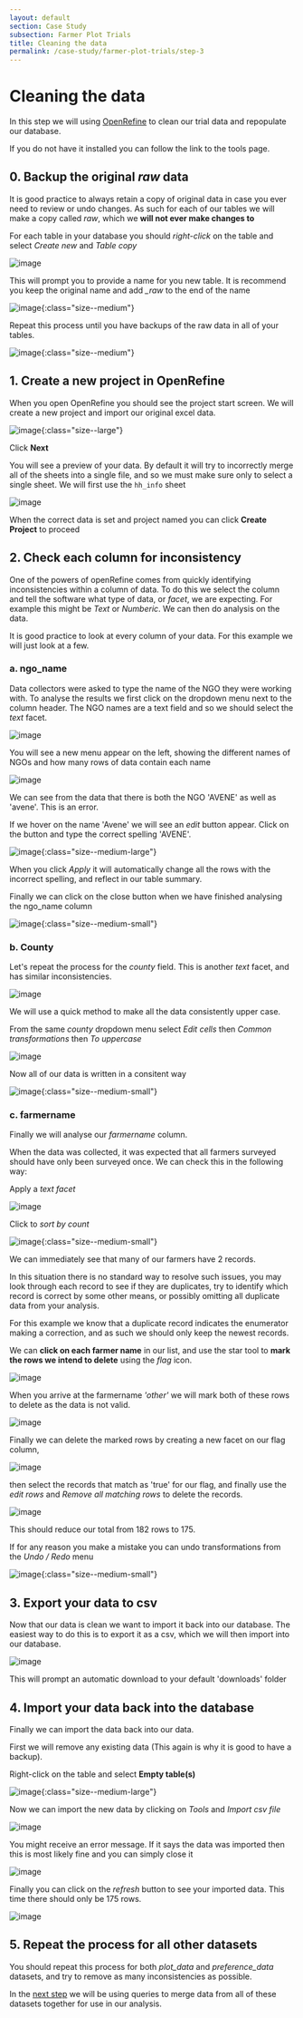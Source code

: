 ```yaml
---
layout: default
section: Case Study
subsection: Farmer Plot Trials
title: Cleaning the data
permalink: /case-study/farmer-plot-trials/step-3
---
```


# Cleaning the data

In this step we will using [OpenRefine](/tools/open-refine) to clean our trial data and repopulate our database.

If you do not have it installed you can follow the link to the tools page.

## 0. Backup the original _raw_ data

It is good practice to always retain a copy of original data in case you ever need to review or undo changes.
As such for each of our tables we will make a copy called _raw_, which we **will not ever make changes to**

For each table in your database you should _right-click_ on the table and select _Create new_ and _Table copy_

![image](/assets/images/FarmerTrials/data-backup-1.png)

This will prompt you to provide a name for you new table. It is recommend you keep the original name and add _\_raw_ to the end of the name

![image](/assets/images/FarmerTrials/data-backup-2.png){:class="size--medium"}

Repeat this process until you have backups of the raw data in all of your tables.

![image](/assets/images/FarmerTrials/data-backup-3.png){:class="size--medium"}

## 1. Create a new project in OpenRefine

When you open OpenRefine you should see the project start screen.
We will create a new project and import our original excel data.

![image](/assets/images/FarmerTrials/open-refine-1.png){:class="size--large"}

Click **Next**

You will see a preview of your data. By default it will try to incorrectly merge all of the sheets into a single file, and so we must make sure only to select a single sheet. We will first use the `hh_info` sheet

![image](/assets/images/FarmerTrials/open-refine-2.png)

When the correct data is set and project named you can click **Create Project** to proceed

## 2. Check each column for inconsistency

One of the powers of openRefine comes from quickly identifying inconsistencies within a column of data. To do this we select the column and tell the software what type of data, or _facet_, we are expecting. For example this might be _Text_ or _Numberic_. We can then do analysis on the data.

It is good practice to look at every column of your data. For this example we will just look at a few.

### a. ngo_name

Data collectors were asked to type the name of the NGO they were working with. To analyse the results we first click on the dropdown menu next to the column header. The NGO names are a text field and so we should select the _text_ facet.

![image](/assets/images/FarmerTrials/open-refine-3.png)

You will see a new menu appear on the left, showing the different names of NGOs and how many rows of data contain each name

![image](/assets/images/FarmerTrials/open-refine-4.png)

We can see from the data that there is both the NGO 'AVENE' as well as 'avene'. This is an error.

If we hover on the name 'Avene' we will see an _edit_ button appear. Click on the button and type the correct spelling 'AVENE'.

![image](/assets/images/FarmerTrials/open-refine-5.png){:class="size--medium-large"}

When you click _Apply_ it will automatically change all the rows with the incorrect spelling, and reflect in our table summary.

Finally we can click on the close button when we have finished analysing the ngo_name column

![image](/assets/images/FarmerTrials/open-refine-6.png){:class="size--medium-small"}

### b. County

Let's repeat the process for the _county_ field. This is another _text_ facet, and has similar inconsistencies.

![image](/assets/images/FarmerTrials/open-refine-7.png)

We will use a quick method to make all the data consistently upper case.

From the same _county_ dropdown menu select _Edit cells_ then _Common transformations_ then _To uppercase_

![image](/assets/images/FarmerTrials/open-refine-8.png)

Now all of our data is written in a consitent way

![image](/assets/images/FarmerTrials/open-refine-9.png){:class="size--medium-small"}

### c. farmername

Finally we will analyse our _farmername_ column.

When the data was collected, it was expected that all farmers surveyed should have only been surveyed once. We can check this in the following way:

Apply a _text facet_

![image](/assets/images/FarmerTrials/open-refine-10.png)

Click to _sort by count_

![image](/assets/images/FarmerTrials/open-refine-11.png){:class="size--medium-small"}

We can immediately see that many of our farmers have 2 records.

In this situation there is no standard way to resolve such issues, you may look through each record to see if they are duplicates, try to identify which record is correct by some other means, or possibly omitting all duplicate data from your analysis.

For this example we know that a duplicate record indicates the enumerator making a correction, and as such we should only keep the newest records.

We can **click on each farmer name** in our list, and use the star tool to **mark the rows we intend to delete** using the _flag_ icon.

![image](/assets/images/FarmerTrials/open-refine-12.png)

When you arrive at the farmername _'other'_ we will mark both of these rows to delete as the data is not valid.

![image](/assets/images/FarmerTrials/open-refine-13.png)

Finally we can delete the marked rows by creating a new facet on our flag column,

![image](/assets/images/FarmerTrials/open-refine-14.png)

then select the records that match as 'true' for our flag, and finally use the _edit rows_ and _Remove all matching rows_ to delete the records.

![image](/assets/images/FarmerTrials/open-refine-15.png)

This should reduce our total from 182 rows to 175.

If for any reason you make a mistake you can undo transformations from the _Undo / Redo_ menu

![image](/assets/images/FarmerTrials/open-refine-16.png){:class="size--medium-small"}

## 3. Export your data to csv

Now that our data is clean we want to import it back into our database. The easiest way to do this is to export it as a csv, which we will then import into our database.

![image](/assets/images/FarmerTrials/open-refine-17.png)

This will prompt an automatic download to your default 'downloads' folder

## 4. Import your data back into the database

Finally we can import the data back into our data.

First we will remove any existing data (This again is why it is good to have a backup).

Right-click on the table and select **Empty table(s)**

![image](/assets/images/FarmerTrials/open-refine-18.png){:class="size--medium-large"}

Now we can import the new data by clicking on _Tools_ and _Import csv file_

![image](/assets/images/FarmerTrials/open-refine-19.png)

You might receive an error message. If it says the data was imported then this is most likely fine and you can simply close it

![image](/assets/images/FarmerTrials/open-refine-20.png)

Finally you can click on the _refresh_ button to see your imported data. This time there should only be 175 rows.

![image](/assets/images/FarmerTrials/open-refine-21.png)

## 5. Repeat the process for all other datasets

You should repeat this process for both _plot_data_ and _preference_data_ datasets, and try to remove as many inconsistencies as possible.

In the [next step](/case-study/farmer-plot-trials/step-4) we will be using queries to merge data from all of these datasets together for use in our analysis.

